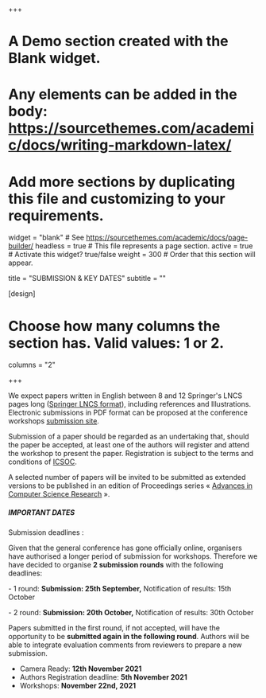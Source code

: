 +++
# A Demo section created with the Blank widget.
# Any elements can be added in the body: https://sourcethemes.com/academic/docs/writing-markdown-latex/
# Add more sections by duplicating this file and customizing to your requirements.

widget = "blank"  # See https://sourcethemes.com/academic/docs/page-builder/
headless = true  # This file represents a page section.
active = true  # Activate this widget? true/false
weight = 300  # Order that this section will appear.

title = "SUBMISSION & KEY DATES"
subtitle = ""

[design]
  # Choose how many columns the section has. Valid values: 1 or 2.
  columns = "2"

+++

We expect papers written in English between 8 and 12 Springer's LNCS pages long ([Springer LNCS format](https://www.springer.com/fr/computer-science/lncs/conference-proceedings-guidelines)), including references and Illustrations. Electronic submissions in PDF format can be proposed at the conference workshops [submission site](https://easychair.org/conferences/?conf=straps2021).

Submission of a paper should be regarded as an undertaking that, should the paper be accepted, at least one of the authors will register and attend the workshop to present the paper. Registration is subject to the terms and conditions of [ICSOC](http://icsoc2021.josueonline.com).

A selected number of papers will be invited to be submitted as extended versions to be published in an edition of Proceedings series « [Advances in Computer Science Research](https://www.atlantis-press.com/proceedings/series/acsr) ».

##### IMPORTANT DATES

Submission deadlines : 

Given that the general conference has gone officially online, organisers have
authorised a longer period of submission for workshops. Therefore we have
decided to organise **2 submission rounds** with the following deadlines:

\- 1 round: 
**Submission: 25th September,** 
Notification of results: 15th October

\- 2 round: 
**Submission: 20th October,**
Notification of results: 30th October


Papers submitted in the first round, if not accepted, will have the opportunity
to be **submitted again in the following round**. Authors wiil be able to integrate
evaluation comments from reviewers to prepare a new submission.

-   Camera Ready: **12th November 2021** 
-   Authors Registration deadline: **5th November 2021**
-   Workshops: **November 22nd, 2021**
